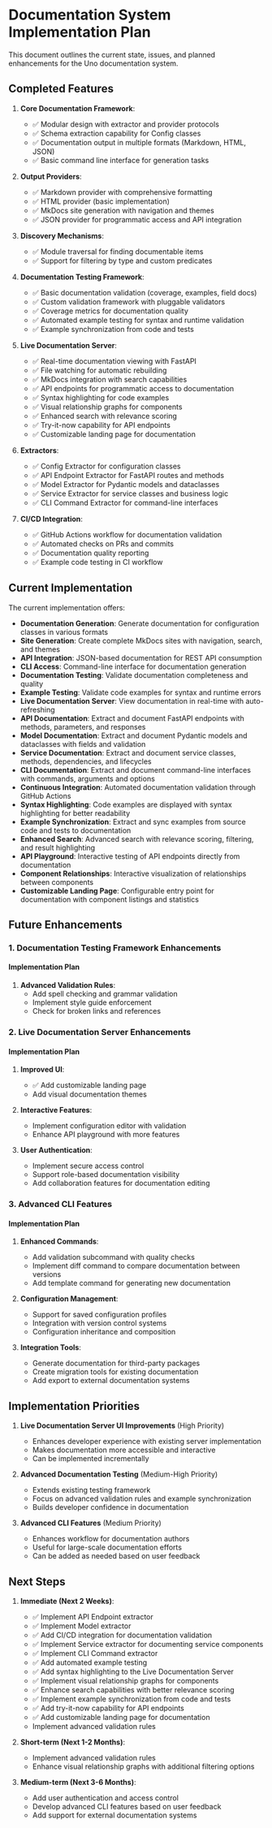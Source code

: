 # Documentation System Implementation Plan

This document outlines the current state, issues, and planned enhancements for the Uno documentation system.

## Completed Features

1. **Core Documentation Framework**:
   - ✅ Modular design with extractor and provider protocols
   - ✅ Schema extraction capability for Config classes
   - ✅ Documentation output in multiple formats (Markdown, HTML, JSON)
   - ✅ Basic command line interface for generation tasks

2. **Output Providers**:
   - ✅ Markdown provider with comprehensive formatting
   - ✅ HTML provider (basic implementation)
   - ✅ MkDocs site generation with navigation and themes
   - ✅ JSON provider for programmatic access and API integration

3. **Discovery Mechanisms**:
   - ✅ Module traversal for finding documentable items
   - ✅ Support for filtering by type and custom predicates

4. **Documentation Testing Framework**:
   - ✅ Basic documentation validation (coverage, examples, field docs)
   - ✅ Custom validation framework with pluggable validators
   - ✅ Coverage metrics for documentation quality
   - ✅ Automated example testing for syntax and runtime validation
   - ✅ Example synchronization from code and tests

5. **Live Documentation Server**:
   - ✅ Real-time documentation viewing with FastAPI
   - ✅ File watching for automatic rebuilding
   - ✅ MkDocs integration with search capabilities
   - ✅ API endpoints for programmatic access to documentation
   - ✅ Syntax highlighting for code examples
   - ✅ Visual relationship graphs for components
   - ✅ Enhanced search with relevance scoring
   - ✅ Try-it-now capability for API endpoints
   - ✅ Customizable landing page for documentation

6. **Extractors**:
   - ✅ Config Extractor for configuration classes
   - ✅ API Endpoint Extractor for FastAPI routes and methods
   - ✅ Model Extractor for Pydantic models and dataclasses
   - ✅ Service Extractor for service classes and business logic
   - ✅ CLI Command Extractor for command-line interfaces

7. **CI/CD Integration**:
   - ✅ GitHub Actions workflow for documentation validation
   - ✅ Automated checks on PRs and commits
   - ✅ Documentation quality reporting
   - ✅ Example code testing in CI workflow

## Current Implementation

The current implementation offers:

- **Documentation Generation**: Generate documentation for configuration classes in various formats
- **Site Generation**: Create complete MkDocs sites with navigation, search, and themes
- **API Integration**: JSON-based documentation for REST API consumption
- **CLI Access**: Command-line interface for documentation generation
- **Documentation Testing**: Validate documentation completeness and quality
- **Example Testing**: Validate code examples for syntax and runtime errors
- **Live Documentation Server**: View documentation in real-time with auto-refreshing
- **API Documentation**: Extract and document FastAPI endpoints with methods, parameters, and responses
- **Model Documentation**: Extract and document Pydantic models and dataclasses with fields and validation
- **Service Documentation**: Extract and document service classes, methods, dependencies, and lifecycles
- **CLI Documentation**: Extract and document command-line interfaces with commands, arguments and options
- **Continuous Integration**: Automated documentation validation through GitHub Actions
- **Syntax Highlighting**: Code examples are displayed with syntax highlighting for better readability
- **Example Synchronization**: Extract and sync examples from source code and tests to documentation
- **Enhanced Search**: Advanced search with relevance scoring, filtering, and result highlighting
- **API Playground**: Interactive testing of API endpoints directly from documentation
- **Component Relationships**: Interactive visualization of relationships between components
- **Customizable Landing Page**: Configurable entry point for documentation with component listings and statistics

## Future Enhancements

### 1. Documentation Testing Framework Enhancements

#### Implementation Plan

1. **Advanced Validation Rules**:
   - Add spell checking and grammar validation
   - Implement style guide enforcement
   - Check for broken links and references

### 2. Live Documentation Server Enhancements

#### Implementation Plan

1. **Improved UI**:
   - ✅ Add customizable landing page
   - Add visual documentation themes

2. **Interactive Features**:
   - Implement configuration editor with validation
   - Enhance API playground with more features

3. **User Authentication**:
   - Implement secure access control
   - Support role-based documentation visibility
   - Add collaboration features for documentation editing

### 3. Advanced CLI Features

#### Implementation Plan

1. **Enhanced Commands**:
   - Add validation subcommand with quality checks
   - Implement diff command to compare documentation between versions
   - Add template command for generating new documentation

2. **Configuration Management**:
   - Support for saved configuration profiles
   - Integration with version control systems
   - Configuration inheritance and composition

3. **Integration Tools**:
   - Generate documentation for third-party packages
   - Create migration tools for existing documentation
   - Add export to external documentation systems

## Implementation Priorities

1. **Live Documentation Server UI Improvements** (High Priority)
   - Enhances developer experience with existing server implementation
   - Makes documentation more accessible and interactive
   - Can be implemented incrementally

2. **Advanced Documentation Testing** (Medium-High Priority)
   - Extends existing testing framework
   - Focus on advanced validation rules and example synchronization
   - Builds developer confidence in documentation

3. **Advanced CLI Features** (Medium Priority)
   - Enhances workflow for documentation authors
   - Useful for large-scale documentation efforts
   - Can be added as needed based on user feedback

## Next Steps

1. **Immediate (Next 2 Weeks)**:
   - ✅ Implement API Endpoint extractor
   - ✅ Implement Model extractor
   - ✅ Add CI/CD integration for documentation validation
   - ✅ Implement Service extractor for documenting service components
   - ✅ Implement CLI Command extractor
   - ✅ Add automated example testing
   - ✅ Add syntax highlighting to the Live Documentation Server
   - ✅ Implement visual relationship graphs for components
   - ✅ Enhance search capabilities with better relevance scoring
   - ✅ Implement example synchronization from code and tests
   - ✅ Add try-it-now capability for API endpoints
   - ✅ Add customizable landing page for documentation
   - Implement advanced validation rules

2. **Short-term (Next 1-2 Months)**:
   - Implement advanced validation rules
   - Enhance visual relationship graphs with additional filtering options

3. **Medium-term (Next 3-6 Months)**:
   - Add user authentication and access control
   - Develop advanced CLI features based on user feedback
   - Add support for external documentation systems
